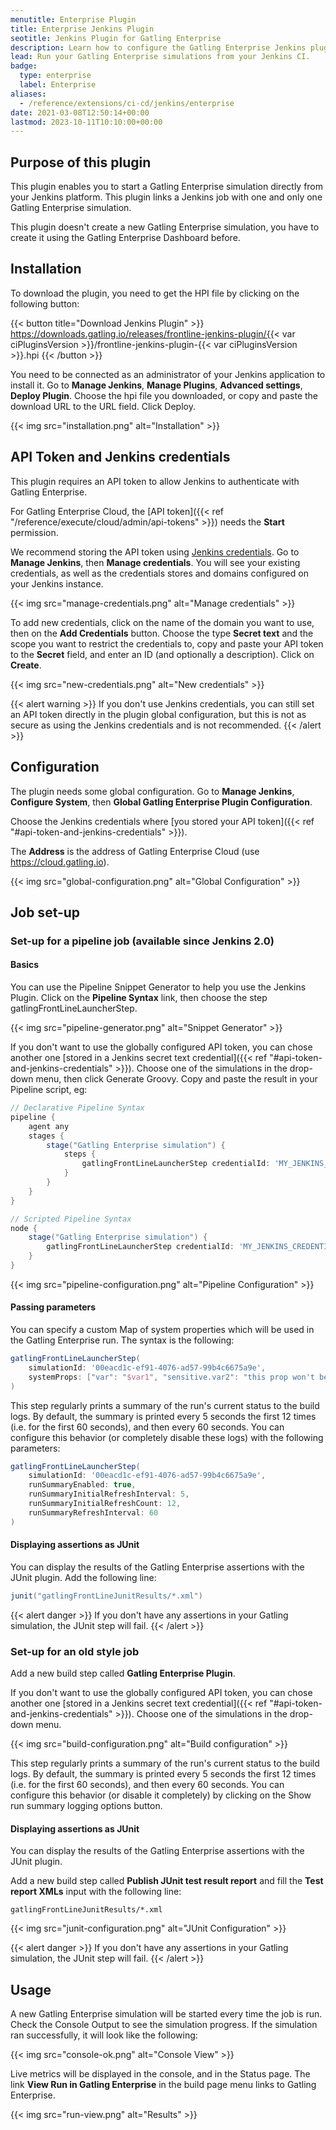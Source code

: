 ```yaml
---
menutitle: Enterprise Plugin
title: Enterprise Jenkins Plugin
seotitle: Jenkins Plugin for Gatling Enterprise
description: Learn how to configure the Gatling Enterprise Jenkins plugin and run your simulations.
lead: Run your Gatling Enterprise simulations from your Jenkins CI.
badge:
  type: enterprise
  label: Enterprise
aliases:
  - /reference/extensions/ci-cd/jenkins/enterprise
date: 2021-03-08T12:50:14+00:00
lastmod: 2023-10-11T10:10:00+00:00
---
```


## Purpose of this plugin

This plugin enables you to start a Gatling Enterprise simulation directly from your Jenkins platform. This plugin links a Jenkins job with one and only one Gatling Enterprise simulation.

This plugin doesn't create a new Gatling Enterprise simulation, you have to create it using the Gatling Enterprise Dashboard before.

## Installation

To download the plugin, you need to get the HPI file by clicking on the following button:

{{< button title="Download Jenkins Plugin" >}}
https://downloads.gatling.io/releases/frontline-jenkins-plugin/{{< var ciPluginsVersion >}}/frontline-jenkins-plugin-{{< var ciPluginsVersion >}}.hpi
{{< /button >}}

You need to be connected as an administrator of your Jenkins application to install it. Go to **Manage Jenkins**, **Manage Plugins**, **Advanced settings**, **Deploy Plugin**. Choose the hpi file you downloaded, or copy and paste the download URL to the URL field. Click Deploy.

{{< img src="installation.png" alt="Installation" >}}

## API Token and Jenkins credentials

This plugin requires an API token to allow Jenkins to authenticate with Gatling Enterprise.

For Gatling Enterprise Cloud, the [API token]({{< ref "/reference/execute/cloud/admin/api-tokens" >}}) needs the **Start** permission.

We recommend storing the API token using [Jenkins credentials](https://www.jenkins.io/doc/book/using/using-credentials/). Go to **Manage Jenkins**, then **Manage credentials**. You will see your existing credentials, as well as the credentials stores and domains configured on your Jenkins instance.

{{< img src="manage-credentials.png" alt="Manage credentials" >}}

To add new credentials, click on the name of the domain you want to use, then on the **Add Credentials** button. Choose the type **Secret text** and the scope you want to restrict the credentials to, copy and paste your API token to the **Secret** field, and enter an ID (and optionally a description). Click on **Create**.

{{< img src="new-credentials.png" alt="New credentials" >}}

{{< alert warning >}}
If you don't use Jenkins credentials, you can still set an API token directly in the plugin global configuration, but this is not as secure as using the Jenkins credentials and is not recommended.
{{< /alert >}}

## Configuration

The plugin needs some global configuration. Go to **Manage Jenkins**, **Configure System**, then **Global Gatling Enterprise Plugin Configuration**.

Choose the Jenkins credentials where [you stored your API token]({{< ref "#api-token-and-jenkins-credentials" >}}).

The **Address** is the address of Gatling Enterprise Cloud (use https://cloud.gatling.io).

{{< img src="global-configuration.png" alt="Global Configuration" >}}

## Job set-up

### Set-up for a pipeline job (available since Jenkins 2.0)

#### Basics

You can use the Pipeline Snippet Generator to help you use the Jenkins Plugin. Click on the **Pipeline Syntax** link, then choose the step gatlingFrontLineLauncherStep.

{{< img src="pipeline-generator.png" alt="Snippet Generator" >}}

If you don't want to use the globally configured API token, you can chose another one [stored in a Jenkins secret text credential]({{< ref "#api-token-and-jenkins-credentials" >}}). Choose one of the simulations in the drop-down menu, then click Generate Groovy. Copy and paste the result in your Pipeline script, eg:
```groovy
// Declarative Pipeline Syntax
pipeline {
    agent any
    stages {
        stage("Gatling Enterprise simulation") {
            steps {
                gatlingFrontLineLauncherStep credentialId: 'MY_JENKINS_CREDENTIAL_ID', simulationId: '00eacd1c-ef91-4076-ad57-99b4c6675a9e'
            }
        }
    }
}

// Scripted Pipeline Syntax
node {
    stage("Gatling Enterprise simulation") {
        gatlingFrontLineLauncherStep credentialId: 'MY_JENKINS_CREDENTIAL_ID', simulationId: '00eacd1c-ef91-4076-ad57-99b4c6675a9e'
    }
}
```
{{< img src="pipeline-configuration.png" alt="Pipeline Configuration" >}}

#### Passing parameters

You can specify a custom Map of system properties which will be used in the Gatling Enterprise run. The syntax is the following:

```groovy
gatlingFrontLineLauncherStep(
    simulationId: '00eacd1c-ef91-4076-ad57-99b4c6675a9e',
    systemProps: ["var": "$var1", "sensitive.var2": "this prop won't be displayed in the run snapshot"]
)
```

This step regularly prints a summary of the run's current status to the build logs. By default, the summary is printed every 5 seconds the first 12 times (i.e. for the first 60 seconds), and then every 60 seconds. You can configure this behavior (or completely disable these logs) with the following parameters:

```groovy
gatlingFrontLineLauncherStep(
    simulationId: '00eacd1c-ef91-4076-ad57-99b4c6675a9e',
    runSummaryEnabled: true,
    runSummaryInitialRefreshInterval: 5,
    runSummaryInitialRefreshCount: 12,
    runSummaryRefreshInterval: 60
)
```

#### Displaying assertions as JUnit

You can display the results of the Gatling Enterprise assertions with the JUnit plugin. Add the following line:
```groovy
junit("gatlingFrontLineJunitResults/*.xml")
```

{{< alert danger >}}
If you don't have any assertions in your Gatling simulation, the JUnit step will fail.
{{< /alert >}}

### Set-up for an old style job

Add a new build step called **Gatling Enterprise Plugin**.

If you don't want to use the globally configured API token, you can chose another one [stored in a Jenkins secret text credential]({{< ref "#api-token-and-jenkins-credentials" >}}). Choose one of the simulations in the drop-down menu.

{{< img src="build-configuration.png" alt="Build configuration" >}}

This step regularly prints a summary of the run's current status to the build logs. By default, the summary is printed every 5 seconds the first 12 times (i.e. for the first 60 seconds), and then every 60 seconds. You can configure this behavior (or disable it completely) by clicking on the Show run summary logging options button.

#### Displaying assertions as JUnit

You can display the results of the Gatling Enterprise assertions with the JUnit plugin.

Add a new build step called **Publish JUnit test result report** and fill the **Test report XMLs** input with the following line:

`gatlingFrontLineJunitResults/*.xml`

{{< img src="junit-configuration.png" alt="JUnit Configuration" >}}

{{< alert danger >}}
If you don't have any assertions in your Gatling simulation, the JUnit step will fail.
{{< /alert >}}

## Usage

A new Gatling Enterprise simulation will be started every time the job is run. Check the Console Output to see the simulation progress. If the simulation ran successfully, it will look like the following:

{{< img src="console-ok.png" alt="Console View" >}}

Live metrics will be displayed in the console, and in the Status page. The link **View Run in Gatling Enterprise** in the build page menu links to Gatling Enterprise.

{{< img src="run-view.png" alt="Results" >}}
